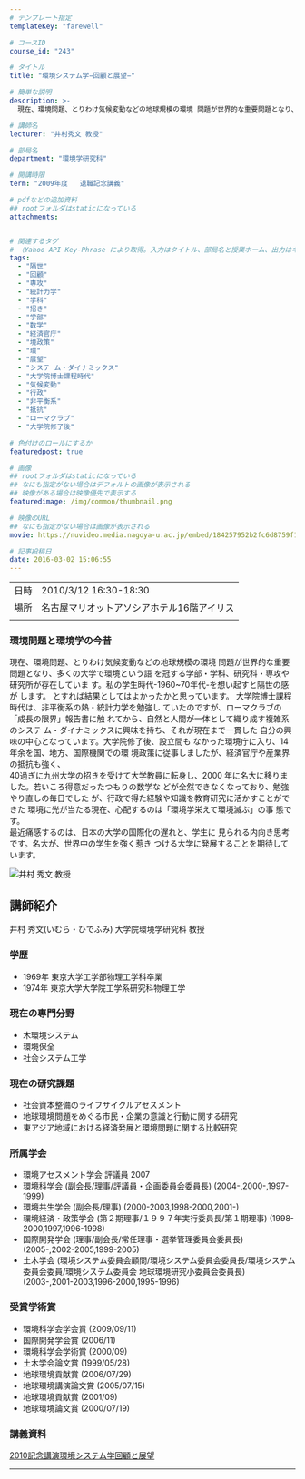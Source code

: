 ```yaml
---
# テンプレート指定
templateKey: "farewell"

# コースID
course_id: "243"

# タイトル
title: "環境システム学−回顧と展望−"

# 簡単な説明
description: >-
  現在、環境問題、とりわけ気候変動などの地球規模の環境 問題が世界的な重要問題となり、多くの大学で環境という語 を冠する学部・学科、研究科・専攻や研究所が存在していま す。私の学生時代-1960~70年代-を想い起すと隔世の感が します。 とすれば結果としてはよかったかと思っています。 大学院博士課程時代は、非平衡系の熱・統計力学を勉強し ていたのですが、ローマクラブの「成長の限界」報告書に触 ....

# 講師名
lecturer: "井村秀文 教授"

# 部局名
department: "環境学研究科"

# 開講時限
term: "2009年度	退職記念講義"

# pdfなどの追加資料
## rootフォルダはstaticになっている
attachments:


# 関連するタグ
# （Yahoo API Key-Phrase により取得。入力はタイトル、部局名と授業ホーム、出力はキーフレーズ（tags））
tags:
  - "隔世"
  - "回顧"
  - "専攻"
  - "統計力学"
  - "学科"
  - "招き"
  - "学部"
  - "数学"
  - "経済官庁"
  - "境政策"
  - "環"
  - "展望"
  - "システ ム・ダイナミックス"
  - "大学院博士課程時代"
  - "気候変動"
  - "行政"
  - "非平衡系"
  - "抵抗"
  - "ローマクラブ"
  - "大学院修了後"

# 色付けのロールにするか
featuredpost: true

# 画像
## rootフォルダはstaticになっている
## なにも指定がない場合はデフォルトの画像が表示される
## 映像がある場合は映像優先で表示する
featuredimage: /img/common/thumbnail.png

# 映像のURL
## なにも指定がない場合は画像が表示される
movie: https://nuvideo.media.nagoya-u.ac.jp/embed/184257952b2fc6d8759f1999d6da1fbfab3dc374

# 記事投稿日
date: 2016-03-02 15:06:55
---
```


|   |   |
|---|---|
| 日時 | 2010/3/12  16:30-18:30 |
| 場所 | 名古屋マリオットアソシアホテル16階アイリス |
|   |   |


### 環境問題と環境学の今昔 

現在、環境問題、とりわけ気候変動などの地球規模の環境 問題が世界的な重要問題となり、多くの大学で環境という語 を冠する学部・学科、研究科・専攻や研究所が存在していま す。私の学生時代-1960~70年代-を想い起すと隔世の感が します。 とすれば結果としてはよかったかと思っています。 大学院博士課程時代は、非平衡系の熱・統計力学を勉強し ていたのですが、ローマクラブの「成長の限界」報告書に触 れてから、自然と人間が一体として織り成す複雑系のシステ ム・ダイナミックスに興味を持ち、それが現在まで一貫した 自分の興味の中心となっています。大学院修了後、設立間も なかった環境庁に入り、14年余を国、地方、国際機関での環 境政策に従事しましたが、経済官庁や産業界の抵抗も強く、  
40過ぎに九州大学の招きを受けて大学教員に転身し、2000 年に名大に移りました。若いころ得意だったつもりの数学な どが全然できなくなっており、勉強やり直しの毎日でした が、行政で得た経験や知識を教育研究に活かすことができた 環境に光が当たる現在、心配するのは「環境学栄えて環境滅ぶ」の事 態です。  
最近痛感するのは、日本の大学の国際化の遅れと、学生に 見られる内向き思考です。名大が、世界中の学生を強く惹き つける大学に発展することを期待しています。


![井村 秀文 教授](https://ocw.nagoya-u.jp/files/243/imura.png)  

## 講師紹介

井村 秀文(いむら・ひでふみ) 大学院環境学研究科 教授 

### 学歴

  * 1969年 東京大学工学部物理工学科卒業
  * 1974年 東京大学大学院工学系研究科物理工学

### 現在の専門分野

  * 木環境システム
  * 環境保全
  * 社会システム工学

### 現在の研究課題

  * 社会資本整備のライフサイクルアセスメント
  * 地球環境問題をめぐる市民・企業の意識と行動に関する研究
  * 東アジア地域における経済発展と環境問題に関する比較研究

### 所属学会

  * 環境アセスメント学会 評議員 2007
  * 環境科学会 (副会長/理事/評議員・企画委員会委員長) (2004-,2000-,1997-1999)
  * 環境共生学会 (副会長/理事) (2000-2003,1998-2000,2001-)
  * 環境経済・政策学会 (第２期理事/１９９７年実行委員長/第１期理事) (1998-2000,1997,1996-1998)
  * 国際開発学会 (理事/副会長/常任理事・選挙管理委員会委員長) (2005-,2002-2005,1999-2005)
  * 土木学会 (環境システム委員会顧問/環境システム委員会委員長/環境システム委員会委員/環境システム委員会 地球環境研究小委員会委員長) (2003-,2001-2003,1996-2000,1995-1996)

### 受賞学術賞

  * 環境科学会学会賞 (2009/09/11) 
  * 国際開発学会賞 (2006/11) 
  * 環境科学会学術賞 (2000/09) 
  * 土木学会論文賞 (1999/05/28)
  * 地球環境貢献賞 (2006/07/29)
  * 地球環境講演論文賞 (2005/07/15)
  * 地球環境貢献賞 (2001/09)
  * 地球環境論文賞 (2000/07/19)


### 講義資料

[2010記念講演環境システム学回顧と展望](https://ocw.nagoya-u.jp/files/243/resource.pptx) 


-----